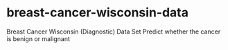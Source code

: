 # breast-cancer-wisconsin-data
Breast Cancer Wisconsin (Diagnostic) Data Set Predict whether the cancer is benign or malignant
